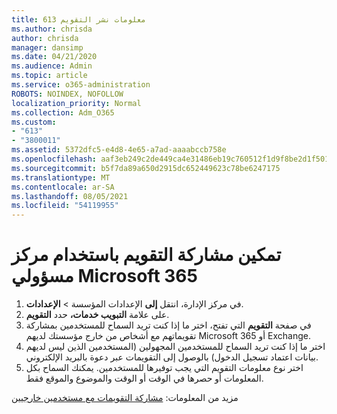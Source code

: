 ```yaml
---
title: معلومات نشر التقويم 613
ms.author: chrisda
author: chrisda
manager: dansimp
ms.date: 04/21/2020
ms.audience: Admin
ms.topic: article
ms.service: o365-administration
ROBOTS: NOINDEX, NOFOLLOW
localization_priority: Normal
ms.collection: Adm_O365
ms.custom:
- "613"
- "3800011"
ms.assetid: 5372dfc5-e4d8-4e65-a7ad-aaaabccb758e
ms.openlocfilehash: aaf3eb249c2de449ca4e31486eb19c760512f1d9f8be2d1f501e7cdf54de62ed
ms.sourcegitcommit: b5f7da89a650d2915dc652449623c78be6247175
ms.translationtype: MT
ms.contentlocale: ar-SA
ms.lasthandoff: 08/05/2021
ms.locfileid: "54119955"
---
```

# <a name="enable-calendar-sharing-using-the-microsoft-365-admin-center"></a>تمكين مشاركة التقويم باستخدام مركز مسؤولي Microsoft 365

1. في مركز الإدارة، انتقل **إلى** الإعدادات المؤسسة   >   **الإعدادات**.
2. على علامة  **التبويب خدمات،**  حدد  **التقويم**.
3. في صفحة **التقويم** التي تفتح، اختر ما إذا كنت تريد السماح للمستخدمين بمشاركة تقويماتهم مع أشخاص من خارج مؤسستك لديهم Microsoft 365 أو Exchange.
4. اختر ما إذا كنت تريد السماح للمستخدمين المجهولين (المستخدمين الذين ليس لديهم بيانات اعتماد تسجيل الدخول) بالوصول إلى التقويمات عبر دعوة بالبريد الإلكتروني.
5. اختر نوع معلومات التقويم التي يجب توفيرها للمستخدمين. يمكنك السماح بكل المعلومات أو حصرها في الوقت أو الوقت والموضوع والموقع فقط.

مزيد من المعلومات: [مشاركة التقويمات مع مستخدمين خارجيين](https://docs.microsoft.com/microsoft-365/admin/manage/share-calendars-with-external-users)
